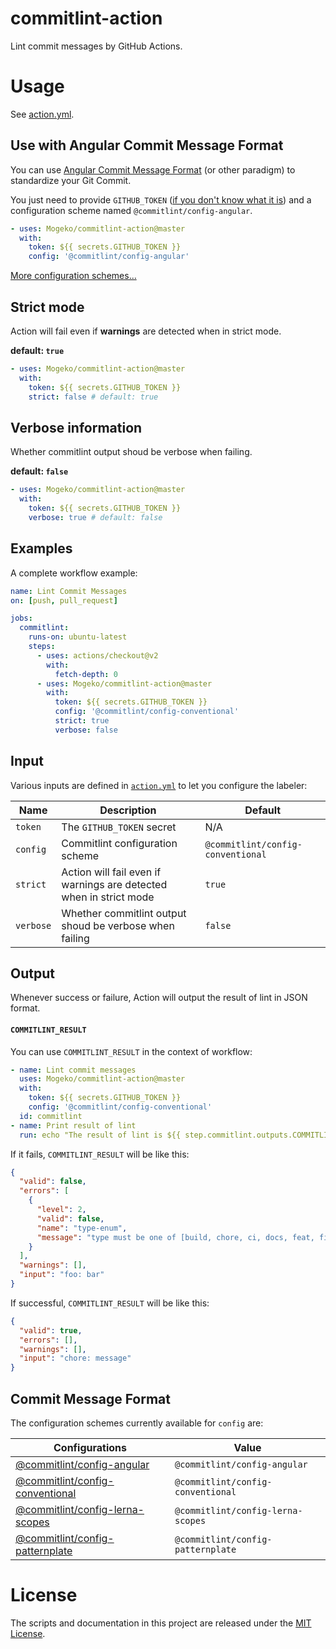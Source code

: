 # commitlint-action

Lint commit messages by GitHub Actions.

# Usage

See [action.yml][action-yml].

## Use with Angular Commit Message Format

You can use [Angular Commit Message Format][angular-commit-message-format] (or other paradigm) to standardize your Git Commit.

You just need to provide `GITHUB_TOKEN` ([if you don't know what it is][github-token]) and a configuration scheme named `@commitlint/config-angular`.

```yml
- uses: Mogeko/commitlint-action@master
  with:
    token: ${{ secrets.GITHUB_TOKEN }}
    config: '@commitlint/config-angular'
```

[More configuration schemes...](#commit-message-format)

## Strict mode

Action will fail even if **warnings** are detected when in strict mode.

**default: `true`**

```yml
- uses: Mogeko/commitlint-action@master
  with:
    token: ${{ secrets.GITHUB_TOKEN }}
    strict: false # default: true
```

## Verbose information

Whether commitlint output shoud be verbose when failing.

**default: `false`**

```yml
- uses: Mogeko/commitlint-action@master
  with:
    token: ${{ secrets.GITHUB_TOKEN }}
    verbose: true # default: false
```

## Examples

A complete workflow example:

```yml
name: Lint Commit Messages
on: [push, pull_request]

jobs:
  commitlint:
    runs-on: ubuntu-latest
    steps:
      - uses: actions/checkout@v2
        with:
          fetch-depth: 0
      - uses: Mogeko/commitlint-action@master
        with:
          token: ${{ secrets.GITHUB_TOKEN }}
          config: '@commitlint/config-conventional'
          strict: true
          verbose: false
```

## Input

Various inputs are defined in [`action.yml`][action-yml] to let you configure the labeler:

| Name      | Description                                                        | Default                           |
| --------- | ------------------------------------------------------------------ | --------------------------------- |
| `token`   | The `GITHUB_TOKEN` secret                                          | N/A                               |
| `config`  | Commitlint configuration scheme                                    | `@commitlint/config-conventional` |
| `strict`  | Action will fail even if warnings are detected when in strict mode | `true`                            |
| `verbose` | Whether commitlint output shoud be verbose when failing            | `false`                           |

## Output

Whenever success or failure, Action will output the result of lint in JSON format.

#### `COMMITLINT_RESULT`

You can use `COMMITLINT_RESULT` in the context of workflow:

```yml
- name: Lint commit messages
  uses: Mogeko/commitlint-action@master
  with:
    token: ${{ secrets.GITHUB_TOKEN }}
    config: '@commitlint/config-conventional'
  id: commitlint
- name: Print result of lint
  run: echo "The result of lint is ${{ step.commitlint.outputs.COMMITLINT_RESULT }}"
```

If it fails, `COMMITLINT_RESULT` will be like this:

```json
{
  "valid": false,
  "errors": [
    {
      "level": 2,
      "valid": false,
      "name": "type-enum",
      "message": "type must be one of [build, chore, ci, docs, feat, fix, perf, refactor, revert, style, test]"
    }
  ],
  "warnings": [],
  "input": "foo: bar"
}
```

If successful, `COMMITLINT_RESULT` will be like this:

```json
{
  "valid": true,
  "errors": [],
  "warnings": [],
  "input": "chore: message"
}
```

## Commit Message Format

The configuration schemes currently available for `config` are:

| Configurations                                         | Value                             |
| ------------------------------------------------------ | --------------------------------- |
| [@commitlint/config-angular][config-angular]           | `@commitlint/config-angular`      |
| [@commitlint/config-conventional][config-conventional] | `@commitlint/config-conventional` |
| [@commitlint/config-lerna-scopes][config-lerna-scopes] | `@commitlint/config-lerna-scopes` |
| [@commitlint/config-patternplate][config-patternplate] | `@commitlint/config-patternplate` |

# License

The scripts and documentation in this project are released under the [MIT License][license].


[action-yml]: https://github.com/Mogeko/commitlint-action/blob/master/action.yml
[angular-commit-message-format]: https://github.com/angular/angular/blob/master/CONTRIBUTING.md#-commit-message-format
[config-angular]: https://github.com/conventional-changelog/commitlint/tree/master/%40commitlint/config-angular
[config-conventional]: https://github.com/conventional-changelog/commitlint/tree/master/%40commitlint/config-conventional
[config-lerna-scopes]: https://github.com/conventional-changelog/commitlint/tree/master/%40commitlint/config-lerna-scopes
[config-patternplate]: https://github.com/conventional-changelog/commitlint/blob/master/@commitlint/config-patternplate
[github-token]: https://docs.github.com/en/actions/reference/authentication-in-a-workflow
[license]: https://github.com/Mogeko/commitlint-action/blob/master/LICENSE
